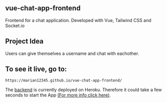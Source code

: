## vue-chat-app-frontend

Frontend for a chat application. Developed with Vue, Tailwind CSS and Socket.io

## Project Idea

Users can give themselves a username and chat with eachother.

## To see it live, go to:

```
https://marian12345.github.io/vue-chat-app-frontend/
```

The [backend](https://github.com/marian12345/nodejs-chat-app-backend) is currently deployed on Heroku. Therefore it could take a few seconds to start the App [(For more info click here)](https://blog.heroku.com/app_sleeping_on_heroku#:~:text=When%20an%20app%20on%20Heroku,run%20the%20web%20process%20type.).

